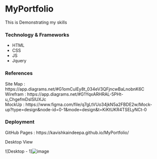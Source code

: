 # MyPortfolio
This is Demonstrating my skills
<h3>Technology & Frameworks</h3>

<ul>
  <li>HTML</li>
  <li>CSS</li>
  <li>JS</li>
  <li>Jquery</li>
</ul>
<h3>References</h3>
Site Map : https://app.diagrams.net/#G1omCulEy8t_034eV3QFjncwBaLnobnK6C <br>
Wirefram :  https://app.diagrams.net/#G1YqxARHRAL-5PHt-u_ChgefmDslSlUXJc<br>
MockUp : https://www.figma.com/file/q7gLtVUo34jkN5a2FBDE2w/Mock-up?type=design&node-id=0-1&mode=design&t=KiKtUKR4TSELyNCt-0

<h3>Deployment</h3>
<!-- InfinityFree : http://  <br> -->
GitHub Pages : https://kavishkaindeepa.github.io/MyPortfolio/ <br>

 
Desktop View

![Desktop - 1]![image](https://github.com/KavishkaIndeepa/MyPortfolio/assets/101946925/a0d37871-e65a-4175-a723-232ff3d8f329)
